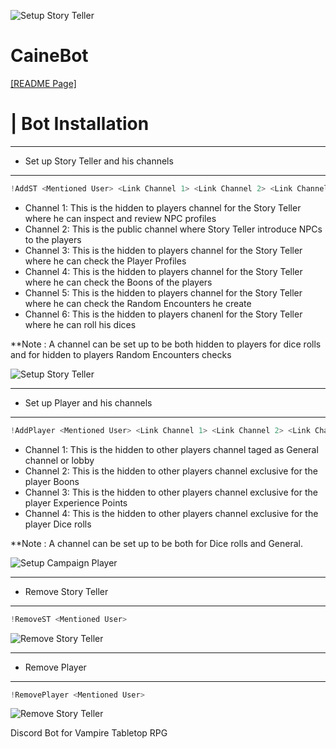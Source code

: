 ![Setup Story Teller](https://static.wikia.nocookie.net/whitewolf/images/a/a0/Caine.png/revision/latest/top-crop/width/360/height/360?cb=20190504162356)
# CaineBot

[[README Page]](https://github.com/nfanaropoulos/CaineBot/blob/main/README.md)

# | Bot Installation

-----------------------------------------
  * Set up Story Teller and his channels
-----------------------------------------
```C#
!AddST <Mentioned User> <Link Channel 1> <Link Channel 2> <Link Channel 3> <Link Channel 4> <Link Channel 5> <Link Channel 6>
```
* Channel 1: This is the hidden to players channel for the Story Teller where he can inspect and review NPC profiles
* Channel 2: This is the public channel where Story Teller introduce NPCs to the players
* Channel 3: This is the hidden to players channel for the Story Teller where he can check the Player Profiles
* Channel 4: This is the hidden to players channel for the Story Teller where he can check the Boons of the players
* Channel 5: This is the hidden to players channel for the Story Teller where he can check the Random Encounters he create
* Channel 6: This is the hidden to players chanenl for the Story Teller where he can roll his dices

**Note : A channel can be set up to be both hidden to players for dice rolls and for hidden to players Random Encounters checks

![Setup Story Teller](https://i.ibb.co/tpr4k3R/download-2.png)

-----------------------------------------
  * Set up Player and his channels
-----------------------------------------
```C#
!AddPlayer <Mentioned User> <Link Channel 1> <Link Channel 2> <Link Channel 3> <Link Channel 4>
```
* Channel 1: This is the hidden to other players channel taged as General channel or lobby
* Channel 2: This is the hidden to other players channel exclusive for the player Boons
* Channel 3: This is the hidden to other players channel exclusive for the player Experience Points
* Channel 4: This is the hidden to other players channel exclusive for the player Dice rolls

**Note : A channel can be set up to be both for Dice rolls and General.

![Setup Campaign Player](https://i.ibb.co/L0FH5hy/download-3.png9)

-----------------------------------------
  * Remove Story Teller
-----------------------------------------
```C#
!RemoveST <Mentioned User> 
```

![Remove Story Teller](https://i.ibb.co/Smc3j3w/download-4.png)

-----------------------------------------
  * Remove Player
-----------------------------------------
```C#
!RemovePlayer <Mentioned User> 
```

![Remove Story Teller](https://i.ibb.co/9VsRV5Y/download-5.png)

Discord Bot for Vampire Tabletop RPG
